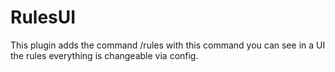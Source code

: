 # RulesUI
This plugin adds the command /rules with this command you can see in a UI the rules everything is changeable via config.
